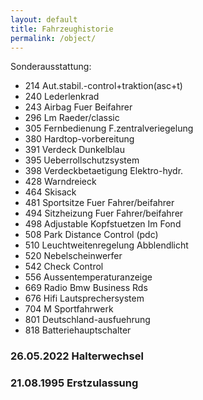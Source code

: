 ```yaml
---
layout: default
title: Fahrzeughistorie
permalink: /object/
---
```


Sonderausstattung:
- 214	Aut.stabil.-control+traktion(asc+t)
- 240	Lederlenkrad
- 243	Airbag Fuer Beifahrer
- 296	Lm Raeder/classic
- 305	Fernbedienung F.zentralveriegelung
- 380	Hardtop-vorbereitung
- 391	Verdeck Dunkelblau
- 395	Ueberrollschutzsystem
- 398	Verdeckbetaetigung Elektro-hydr.
- 428	Warndreieck
- 464	Skisack
- 481	Sportsitze Fuer Fahrer/beifahrer
- 494	Sitzheizung Fuer Fahrer/beifahrer
- 498	Adjustable	Kopfstuetzen Im Fond
- 508	Park Distance Control (pdc)
- 510	Leuchtweitenregelung Abblendlicht
- 520	Nebelscheinwerfer
- 542	Check Control
- 556	Aussentemperaturanzeige
- 669	Radio Bmw Business Rds
- 676	Hifi Lautsprechersystem
- 704	M Sportfahrwerk
- 801	Deutschland-ausfuehrung
- 818	Batteriehauptschalter

### 26.05.2022 Halterwechsel

### 21.08.1995 Erstzulassung
